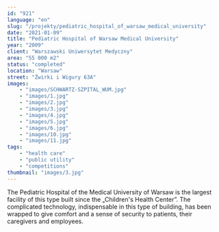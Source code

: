 ```yaml
---
id: "921"
language: "en"
slug: "/projekty/pediatric_hospital_of_warsaw_medical_university"
date: "2021-01-09"
title: "Pediatric Hospital of Warsaw Medical University"
year: "2009"
client: "Warszawski Uniwersytet Medyczny"
area: "55 000 m2"
status: "completed"
location: "Warsaw"
street: "Żwirki i Wigury 63A"
images: 
    - "images/SCHWARTZ-SZPITAL_WUM.jpg"
    - "images/1.jpg"
    - "images/2.jpg"
    - "images/3.jpg"
    - "images/4.jpg"    
    - "images/5.jpg"    
    - "images/6.jpg"    
    - "images/10.jpg"    
    - "images/11.jpg"    
tags: 
    - "health care"
    - "public utility"
    - "competitions"
thumbnail: "images/3.jpg"
---
```

The Pediatric Hospital of the Medical University of Warsaw is the largest facility of this type built since the „Children's Health Center”. The complicated technology, indispensable in this type of building, has been wrapped to give comfort and a&nbsp;sense of security to patients, their caregivers and employees.

